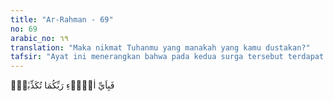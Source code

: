 ```yaml
---
title: "Ar-Rahman - 69"
no: 69
arabic_no: ٦٩
translation: "Maka nikmat Tuhanmu yang manakah yang kamu dustakan?"
tafsir: "Ayat ini menerangkan bahwa pada kedua surga tersebut terdapat buah-buahan yang beraneka ragam cita rasanya di antaranya kurma dan delima. Disebutkannya kurma dan delima walaupun keduanya termasuk ke dalam jenis buah-buahan, karena ada perbedaan dengan buah-buahan yang lain sebab keduanya terdapat pada musim gugur dan musim dingin. Di samping itu kurma adalah buah-buahan bergizi, dan delima dapat dijadikan obat. Maka nikmat Allah yang manakah yang didustakan oleh jin dan manusia?"
---
```


فَبِاَيِّ اٰلَاۤءِ رَبِّكُمَا تُكَذِّبٰنِۚ 
